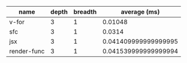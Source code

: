 | name        | depth | breadth | average (ms)         |
| ----------- | ----- | ------- | -------------------- |
| v-for       | 3     | 1       | 0.01048              |
| sfc         | 3     | 1       | 0.0314               |
| jsx         | 3     | 1       | 0.041409999999999995 |
| render-func | 3     | 1       | 0.041539999999999994 |